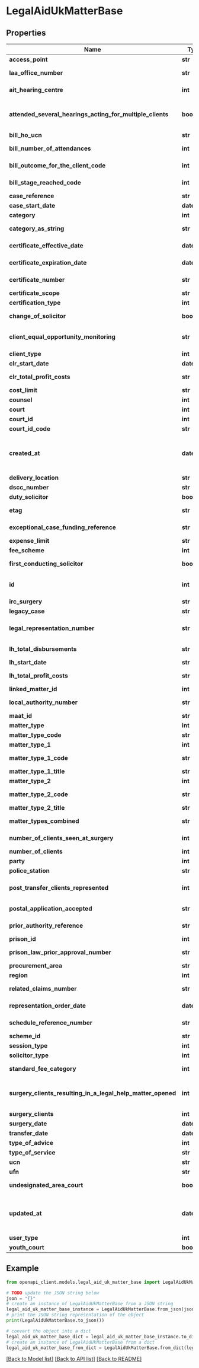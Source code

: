 # LegalAidUkMatterBase


## Properties

Name | Type | Description | Notes
------------ | ------------- | ------------- | -------------
**access_point** | **str** | Access point | [optional] 
**laa_office_number** | **str** | LAA office number | [optional] 
**ait_hearing_centre** | **int** | AIT hearing centre | [optional] 
**attended_several_hearings_acting_for_multiple_clients** | **bool** | Attended several hearings acting for multiple clients | [optional] 
**bill_ho_ucn** | **str** | Bill HO UCN | [optional] 
**bill_number_of_attendances** | **int** | Bill number of attendances | [optional] 
**bill_outcome_for_the_client_code** | **int** | Bill outcome for the client code | [optional] 
**bill_stage_reached_code** | **int** | Bill stage reached code | [optional] 
**case_reference** | **str** | Case reference | [optional] 
**case_start_date** | **date** | Case start date | [optional] 
**category** | **int** | Category | [optional] 
**category_as_string** | **str** | Category as string | [optional] 
**certificate_effective_date** | **date** | Certificate effective date | [optional] 
**certificate_expiration_date** | **date** | Certificate expiration date | [optional] 
**certificate_number** | **str** | Certificate number | [optional] 
**certificate_scope** | **str** | Certificate scope | [optional] 
**certification_type** | **int** | Certification type | [optional] 
**change_of_solicitor** | **bool** | Change of solicitor | [optional] 
**client_equal_opportunity_monitoring** | **str** | Client equal opportunity monitoring | [optional] 
**client_type** | **int** | Client type | [optional] 
**clr_start_date** | **date** | CLR start date | [optional] 
**clr_total_profit_costs** | **str** | CLR total profit costs | [optional] 
**cost_limit** | **str** | Cost limit | [optional] 
**counsel** | **int** | Counsel | [optional] 
**court** | **int** | Court | [optional] 
**court_id** | **int** | Court ID | [optional] 
**court_id_code** | **str** | Court ID code | [optional] 
**created_at** | **datetime** | The time the *LegalAidUkMatter* was created (as a ISO-8601 timestamp) | [optional] 
**delivery_location** | **str** | Delivery location | [optional] 
**dscc_number** | **str** | DSCC number | [optional] 
**duty_solicitor** | **bool** | Duty solicitor | [optional] 
**etag** | **str** | ETag for the *LegalAidUkMatter* | [optional] 
**exceptional_case_funding_reference** | **str** | Exceptional case funding reference | [optional] 
**expense_limit** | **str** | Expense limit | [optional] 
**fee_scheme** | **int** | Fee scheme | [optional] 
**first_conducting_solicitor** | **bool** | First conducting solicitor | [optional] 
**id** | **int** | Unique identifier for the *LegalAidUkMatter* | [optional] 
**irc_surgery** | **str** | Irc surgery | [optional] 
**legacy_case** | **str** | Legacy case | [optional] 
**legal_representation_number** | **str** | Legal representation number | [optional] 
**lh_total_disbursements** | **str** | LH total disbursements | [optional] 
**lh_start_date** | **str** | LH start date | [optional] 
**lh_total_profit_costs** | **str** | LH total profit costs | [optional] 
**linked_matter_id** | **int** | Linked matter ID | [optional] 
**local_authority_number** | **str** | Local authority number | [optional] 
**maat_id** | **str** | MAAT ID | [optional] 
**matter_type** | **int** | Matter type | [optional] 
**matter_type_code** | **str** | Matter type code | [optional] 
**matter_type_1** | **int** | Matter type 1 | [optional] 
**matter_type_1_code** | **str** | Matter type 1 code | [optional] 
**matter_type_1_title** | **str** | Matter type 1 title | [optional] 
**matter_type_2** | **int** | Matter type 2 | [optional] 
**matter_type_2_code** | **str** | Matter type 2 code | [optional] 
**matter_type_2_title** | **str** | Matter type 2 title | [optional] 
**matter_types_combined** | **str** | Matter types combined | [optional] 
**number_of_clients_seen_at_surgery** | **int** | Number of clients seen at surgery | [optional] 
**number_of_clients** | **int** | Number of clients | [optional] 
**party** | **int** | Party | [optional] 
**police_station** | **str** | Police station | [optional] 
**post_transfer_clients_represented** | **int** | Post transfer clients represented | [optional] 
**postal_application_accepted** | **str** | Postal application accepted | [optional] 
**prior_authority_reference** | **str** | Priory authority reference | [optional] 
**prison_id** | **int** | Prison ID | [optional] 
**prison_law_prior_approval_number** | **str** | Prison law prior approval number | [optional] 
**procurement_area** | **str** | Procurement area | [optional] 
**region** | **int** | Region | [optional] 
**related_claims_number** | **str** | Related claims number | [optional] 
**representation_order_date** | **date** | Representation order date | [optional] 
**schedule_reference_number** | **str** | Schedule reference number | [optional] 
**scheme_id** | **str** | Scheme ID | [optional] 
**session_type** | **int** | Session type | [optional] 
**solicitor_type** | **int** | Solicitor type | [optional] 
**standard_fee_category** | **int** | Standard fee category | [optional] 
**surgery_clients_resulting_in_a_legal_help_matter_opened** | **int** | Surgery clients resulting in a legal help matter opened | [optional] 
**surgery_clients** | **int** | Surgery clients | [optional] 
**surgery_date** | **date** | Surgery date | [optional] 
**transfer_date** | **date** | Transfer date | [optional] 
**type_of_advice** | **int** | Type of advice | [optional] 
**type_of_service** | **str** | Type of service | [optional] 
**ucn** | **str** | UCN | [optional] 
**ufn** | **str** | UFN | [optional] 
**undesignated_area_court** | **bool** | Undesignated area court | [optional] 
**updated_at** | **datetime** | The time the *LegalAidUkMatter* was last updated (as a ISO-8601 timestamp) | [optional] 
**user_type** | **int** | User type | [optional] 
**youth_court** | **bool** | Youth court | [optional] 

## Example

```python
from openapi_client.models.legal_aid_uk_matter_base import LegalAidUkMatterBase

# TODO update the JSON string below
json = "{}"
# create an instance of LegalAidUkMatterBase from a JSON string
legal_aid_uk_matter_base_instance = LegalAidUkMatterBase.from_json(json)
# print the JSON string representation of the object
print(LegalAidUkMatterBase.to_json())

# convert the object into a dict
legal_aid_uk_matter_base_dict = legal_aid_uk_matter_base_instance.to_dict()
# create an instance of LegalAidUkMatterBase from a dict
legal_aid_uk_matter_base_from_dict = LegalAidUkMatterBase.from_dict(legal_aid_uk_matter_base_dict)
```
[[Back to Model list]](../README.md#documentation-for-models) [[Back to API list]](../README.md#documentation-for-api-endpoints) [[Back to README]](../README.md)



